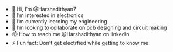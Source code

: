 - 👋 Hi, I’m @Harshadithyan7
- 👀 I’m interested in electronics
- 🌱 I’m currently learning my engineering  
- 💞️ I’m looking to collaborate on pcb designing and circuit making 
- 📫 How to reach me @Harshadithyan on linkedin
- ⚡ Fun fact: Don't get electrfied while getting to know me

<!---
Harshadithyan7/Harshadithyan7 is a ✨ special ✨ repository because its `README.md` (this file) appears on your GitHub profile.
You can click the Preview link to take a look at your changes.
--->
